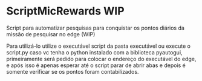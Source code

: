 # ScriptMicRewards WIP
Script para automatizar pesquisas para conquistar os pontos diários da missão de pesquisar no edge (WIP)

Para utilizá-lo utilize o executável script da pasta executável ou execute o script.py caso vc tenha o python instalado com a biblioteca pyautogui,
primeiramente será pedido para colocar o endereço do executável do edge, e após isso é apenas esperar até o script 
parar de abrir abas e depois é somente verificar se os pontos foram contabilizados.
